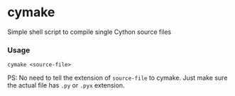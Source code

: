 # cymake

Simple shell script to compile single Cython source files

### Usage
`cymake <source-file>`

PS: No need to tell the extension of `source-file` to cymake. Just make sure the actual file has `.py` or `.pyx` extension.
